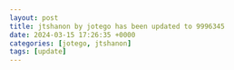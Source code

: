 ```yaml
---
layout: post
title: jtshanon by jotego has been updated to 9996345
date: 2024-03-15 17:26:35 +0000
categories: [jotego, jtshanon]
tags: [update]
---
```


